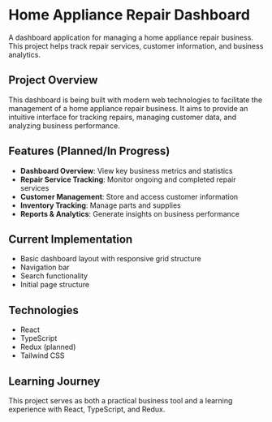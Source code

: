 # Home Appliance Repair Dashboard

A dashboard application for managing a home appliance repair business. This project helps track repair services, customer information, and business analytics.

## Project Overview

This dashboard is being built with modern web technologies to facilitate the management of a home appliance repair business. It aims to provide an intuitive interface for tracking repairs, managing customer data, and analyzing business performance.

## Features (Planned/In Progress)

- **Dashboard Overview**: View key business metrics and statistics
- **Repair Service Tracking**: Monitor ongoing and completed repair services
- **Customer Management**: Store and access customer information
- **Inventory Tracking**: Manage parts and supplies
- **Reports & Analytics**: Generate insights on business performance

## Current Implementation

- Basic dashboard layout with responsive grid structure
- Navigation bar
- Search functionality
- Initial page structure

## Technologies

- React
- TypeScript
- Redux (planned)
- Tailwind CSS

<!--## Getting Started

### Prerequisites

- Node.js
- npm or yarn

### Installation

1. Clone the repository
```
git clone https://github.com/joaomcc24/jmpcDashBoard
```

2. Install dependencies
```
npm install
# or
yarn install
```

3. Start the development server
```
npm run dev
# or
yarn dev
```

## Future Development

This project is in active development. Future updates will include:
- Complete service management system
- Customer database integration
- Inventory management
- Invoicing capabilities
- Analytics dashboard
-->
## Learning Journey

This project serves as both a practical business tool and a learning experience with React, TypeScript, and Redux.
